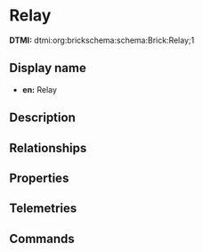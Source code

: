 # Relay
**DTMI:** dtmi:org:brickschema:schema:Brick:Relay;1
## Display name
- **en:** Relay
## Description
## Relationships
## Properties
## Telemetries
## Commands
